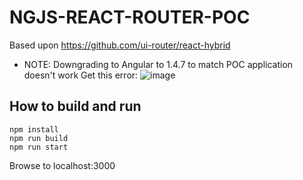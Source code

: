 # NGJS-REACT-ROUTER-POC
Based upon https://github.com/ui-router/react-hybrid 
* NOTE: Downgrading to Angular to 1.4.7 to match POC application doesn't work
Get this error:
![image](https://user-images.githubusercontent.com/24234359/220212649-da04a501-a74a-4d67-92b0-e701db2f3ceb.png)
## How to build and run
```
npm install
npm run build
npm run start
```
Browse to localhost:3000
